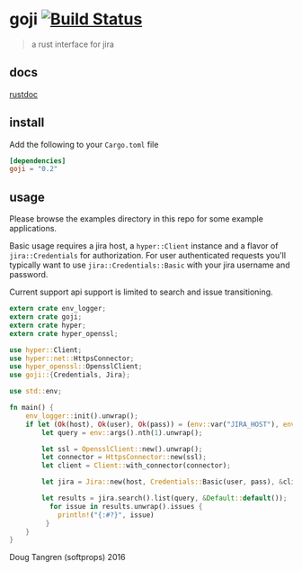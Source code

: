 # goji [![Build Status](https://travis-ci.org/softprops/goji.svg?branch=master)](https://travis-ci.org/softprops/goji)

> a rust interface for jira

## docs

[rustdoc](https://softprops.github.io/goji)

## install

Add the following to your `Cargo.toml` file

```toml
[dependencies]
goji = "0.2"
```

## usage

Please browse the examples directory in this repo for some example applications.

Basic usage requires a jira host, a `hyper::Client` instance and a flavor of `jira::Credentials` for authorization. For user authenticated requests you'll typically want to use `jira::Credentials::Basic` with your jira username and password.

Current support api support is limited to search and issue transitioning.

```rust
extern crate env_logger;
extern crate goji;
extern crate hyper;
extern crate hyper_openssl;

use hyper::Client;
use hyper::net::HttpsConnector;
use hyper_openssl::OpensslClient;
use goji::{Credentials, Jira};

use std::env;

fn main() {
    env_logger::init().unwrap();
    if let (Ok(host), Ok(user), Ok(pass)) = (env::var("JIRA_HOST"), env::var("JIRA_USER"), env::var("JIRA_PASS")) {
        let query = env::args().nth(1).unwrap();

        let ssl = OpensslClient::new().unwrap();
        let connector = HttpsConnector::new(ssl);
        let client = Client::with_connector(connector);

        let jira = Jira::new(host, Credentials::Basic(user, pass), &client);

        let results = jira.search().list(query, &Default::default());
          for issue in results.unwrap().issues {
            println!("{:#?}", issue)
         }
    }
}
```

Doug Tangren (softprops) 2016
